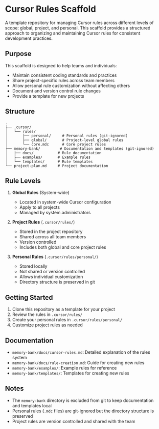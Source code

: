 # Cursor Rules Scaffold

A template repository for managing Cursor rules across different levels of scope: global, project, and personal. This scaffold provides a structured approach to organizing and maintaining Cursor rules for consistent development practices.

## Purpose

This scaffold is designed to help teams and individuals:
- Maintain consistent coding standards and practices
- Share project-specific rules across team members
- Allow personal rule customization without affecting others
- Document and version control rule changes
- Provide a template for new projects

## Structure

```
.
├── .cursor/
│   └── rules/
│       ├── personal/     # Personal rules (git-ignored)
│       ├── global/       # Project-level global rules
│       └── core.mdc      # Core project rules
├── memory-bank/         # Documentation and templates (git-ignored)
│   ├── docs/           # Rule documentation
│   ├── examples/       # Example rules
│   └── templates/      # Rule templates
└── project-plan.md     # Project documentation
```

## Rule Levels

1. **Global Rules** (System-wide)
   - Located in system-wide Cursor configuration
   - Apply to all projects
   - Managed by system administrators

2. **Project Rules** (`.cursor/rules/`)
   - Stored in the project repository
   - Shared across all team members
   - Version controlled
   - Includes both global and core project rules

3. **Personal Rules** (`.cursor/rules/personal/`)
   - Stored locally
   - Not shared or version controlled
   - Allows individual customization
   - Directory structure is preserved in git

## Getting Started

1. Clone this repository as a template for your project
2. Review the rules in `.cursor/rules/`
3. Create your personal rules in `.cursor/rules/personal/`
4. Customize project rules as needed

## Documentation

- `memory-bank/docs/cursor-rules.md`: Detailed explanation of the rules system
- `memory-bank/docs/rule-creation.md`: Guide for creating new rules
- `memory-bank/examples/`: Example rules for reference
- `memory-bank/templates/`: Templates for creating new rules

## Notes

- The `memory-bank` directory is excluded from git to keep documentation and templates local
- Personal rules (`.mdc` files) are git-ignored but the directory structure is preserved
- Project rules are version controlled and shared with the team 
